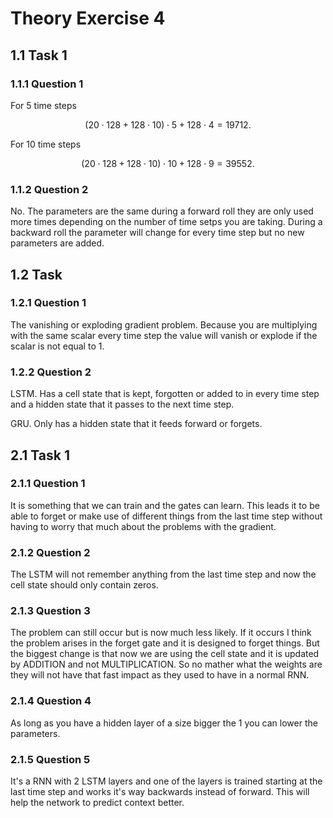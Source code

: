 # Theory Exercise 4

## 1.1 Task 1

### 1.1.1 Question 1

For 5 time steps

```math
(20 \cdot 128 + 128 \cdot 10 )\cdot 5 + 128 \cdot 4 = 19712.
```

For 10 time steps

```math
(20 \cdot 128 + 128 \cdot 10 )\cdot 10 + 128 \cdot 9 = 39552.
```

### 1.1.2  Question 2

No. The parameters are the same during a forward roll they are only used more times depending on the number of time setps you are taking. During a backward roll the parameter will change for every time step but no new parameters are added.

## 1.2 Task

### 1.2.1  Question 1

The vanishing or exploding gradient problem. Because you are multiplying with the same scalar every time step the value will vanish or explode if the scalar is not equal to 1.

### 1.2.2  Question 2

LSTM. Has a cell state that is kept, forgotten or added to in every time step and a hidden state that it passes to the next time step.

GRU. Only has a hidden state that it feeds forward or forgets.

## 2.1 Task 1

### 2.1.1  Question 1

It is something that we can train and the gates can learn. This leads it to be able to forget or make use of different things from the last time step without having to worry that much about the problems with the gradient.

### 2.1.2  Question 2

The LSTM will not remember anything from the last time step and now the cell state should only contain zeros.

### 2.1.3  Question 3

The problem can still occur but is now much less likely. If it occurs I think the problem arises in the forget gate and it is designed to forget things. But the biggest change is that now we are using the cell state and it is updated by ADDITION and not MULTIPLICATION. So no mather what the weights are they will not have that fast impact as they used to have in a normal RNN.

### 2.1.4  Question 4

As long as you have a hidden layer of a size bigger the 1 you can lower the parameters.

### 2.1.5  Question 5

It's a RNN with 2 LSTM layers and one of the layers is trained starting at the last time step and works it's way backwards instead of forward. This will help the network to predict context better. 
